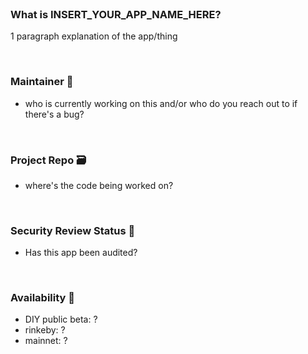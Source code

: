 <br>

### What is INSERT_YOUR_APP_NAME_HERE?

1 paragraph explanation of the app/thing

<br>

### Maintainer 🚧
- who is currently working on this and/or who do you reach out to if there's a bug? 

<br>

### Project Repo 🗃️
- where's the code being worked on?

<br>

### Security Review Status 🚨
- Has this app been audited?

<br>

### Availability 🐲
- DIY public beta: ?
- rinkeby: ?
- mainnet: ?

<br>
